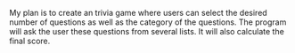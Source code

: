 My plan is to create an trivia game where users can select the desired number of questions as well as the category of the questions. The program will ask the user these questions from several lists. It will also calculate the final score.
